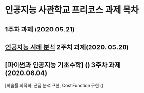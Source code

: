 인공지능 사관학교 프리코스 과제 목차
============================================
1주차 과제 (2020.05.21)
-----------------------------------
[인공지능 사례 분석](https://github.com/joohayoung/AI/blob/master/%EC%9D%B8%EA%B3%B5%EC%A7%80%EB%8A%A5_%EC%82%AC%EA%B4%80%ED%95%99%EA%B5%90_1%EC%A3%BC%EC%B0%A8.ipynb)
2주차 과제(2020. 05.28)
--------------------------------------
[파이썬과 인공지능 기초수학]
()
3주차 과제(2020.06.04)
------------------------------------------
[학습률 최적화, 군집 분석 구현, Cost Function 구현
()

